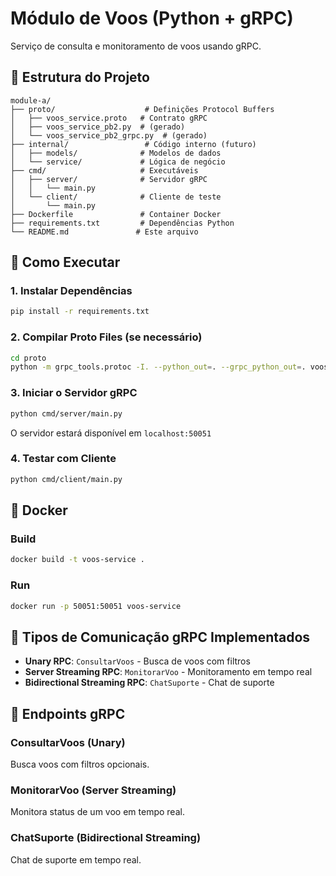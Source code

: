 # Módulo de Voos (Python + gRPC)

Serviço de consulta e monitoramento de voos usando gRPC.

## 📁 Estrutura do Projeto

```
module-a/
├── proto/                    # Definições Protocol Buffers
│   ├── voos_service.proto   # Contrato gRPC
│   ├── voos_service_pb2.py  # (gerado)
│   └── voos_service_pb2_grpc.py  # (gerado)
├── internal/                 # Código interno (futuro)
│   ├── models/              # Modelos de dados
│   └── service/             # Lógica de negócio
├── cmd/                     # Executáveis
│   ├── server/              # Servidor gRPC
│   │   └── main.py
│   └── client/              # Cliente de teste
│       └── main.py
├── Dockerfile               # Container Docker
├── requirements.txt         # Dependências Python
└── README.md               # Este arquivo
```

## 🚀 Como Executar

### 1. Instalar Dependências

```bash
pip install -r requirements.txt
```

### 2. Compilar Proto Files (se necessário)

```bash
cd proto
python -m grpc_tools.protoc -I. --python_out=. --grpc_python_out=. voos_service.proto
```

### 3. Iniciar o Servidor gRPC

```bash
python cmd/server/main.py
```

O servidor estará disponível em `localhost:50051`

### 4. Testar com Cliente

```bash
python cmd/client/main.py
```

## 🐳 Docker

### Build

```bash
docker build -t voos-service .
```

### Run

```bash
docker run -p 50051:50051 voos-service
```

## 🔌 Tipos de Comunicação gRPC Implementados

- **Unary RPC**: `ConsultarVoos` - Busca de voos com filtros
- **Server Streaming RPC**: `MonitorarVoo` - Monitoramento em tempo real
- **Bidirectional Streaming RPC**: `ChatSuporte` - Chat de suporte

## 📡 Endpoints gRPC

### ConsultarVoos (Unary)
Busca voos com filtros opcionais.

### MonitorarVoo (Server Streaming)
Monitora status de um voo em tempo real.

### ChatSuporte (Bidirectional Streaming)
Chat de suporte em tempo real.
